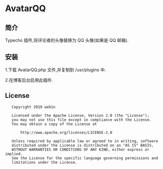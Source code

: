 # AvatarQQ

## 简介

Typecho 插件,将评论者的头像替换为 QQ 头像(如果是 QQ 邮箱).

## 安装

1.下载 AvatarQQ.php 文件,并复制到 /usr/plugins 中.

2.在博客后台启用此插件.

## License
```
   Copyright 2019 web1n

   Licensed under the Apache License, Version 2.0 (the "License");
   you may not use this file except in compliance with the License.
   You may obtain a copy of the License at

       http://www.apache.org/licenses/LICENSE-2.0

   Unless required by applicable law or agreed to in writing, software
   distributed under the License is distributed on an "AS IS" BASIS,
   WITHOUT WARRANTIES OR CONDITIONS OF ANY KIND, either express or implied.
   See the License for the specific language governing permissions and
   limitations under the License.
```
